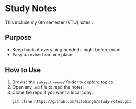 # Study Notes

This include my 6th semester (VTU) notes .

##  Purpose

-  Keep track of everything needed a night before exam
- Easy to revise from one place

## How to Use

1. Browse the `subject-name/` folder to explore topics.
2. Open any `.md` file to read the notes.
3. Clone the repo if you want a local copy:
   ```bash
   git clone https://github.com/EchoSingh/study-notes.git
   ````
